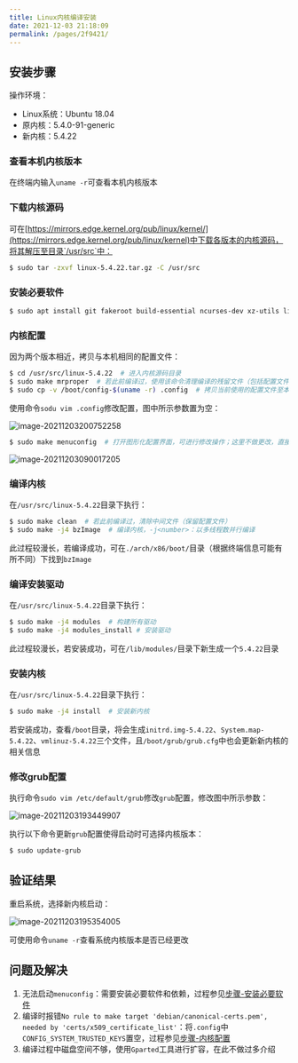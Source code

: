 ```yaml
---
title: Linux内核编译安装
date: 2021-12-03 21:18:09
permalink: /pages/2f9421/
---
```



## 安装步骤

操作环境：
- Linux系统：Ubuntu 18.04
- 原内核：5.4.0-91-generic
- 新内核：5.4.22

### 查看本机内核版本

在终端内输入`uname -r`可查看本机内核版本


### 下载内核源码

可在[https://mirrors.edge.kernel.org/pub/linux/kernel/](https://mirrors.edge.kernel.org/pub/linux/kernel)中下载各版本的内核源码，将其解压至目录`/usr/src`中：

```bash
$ sudo tar -zxvf linux-5.4.22.tar.gz -C /usr/src
```


### 安装必要软件

```bash
$ sudo apt install git fakeroot build-essential ncurses-dev xz-utils libssl-dev bc flex libelf-dev bison
```


### 内核配置

因为两个版本相近，拷贝与本机相同的配置文件：

```bash
$ cd /usr/src/linux-5.4.22  # 进入内核源码目录
$ sudo make mrproper  # 若此前编译过，使用该命令清理编译的残留文件（包括配置文件和中间文件）；否则跳过
$ sudo cp -v /boot/config-$(uname -r) .config  # 拷贝当前使用的配置文件至本目录下
```


使用命令`sodu vim .config`修改配置，图中所示参数置为空：

![image-20211203200752258](https://gitee.com/einsier/pics-bed/raw/master/pics/20211203211857.png)


```bash
$ sudo make menuconfig  # 打开图形化配置界面，可进行修改操作；这里不做更改，直接保存退出
```

![image-20211203090017205](https://gitee.com/einsier/pics-bed/raw/master/pics/20211203211905.png)




### 编译内核

在`/usr/src/linux-5.4.22`目录下执行：

```bash
$ sudo make clean  # 若此前编译过，清除中间文件（保留配置文件）
$ sudo make -j4 bzImage  # 编译内核，-j<number>：以多线程数并行编译
```

此过程较漫长，若编译成功，可在`./arch/x86/boot/`目录（根据终端信息可能有所不同）下找到`bzImage`



### 编译安装驱动

在`/usr/src/linux-5.4.22`目录下执行：

```bash
$ sudo make -j4 modules  # 构建所有驱动
$ sudo make -j4 modules_install # 安装驱动
```

此过程较漫长，若安装成功，可在`/lib/modules/`目录下新生成一个`5.4.22`目录


### 安装内核

在`/usr/src/linux-5.4.22`目录下执行：

```bash
$ sudo make -j4 install  # 安装新内核
```

若安装成功，查看`/boot`目录，将会生成`initrd.img-5.4.22`、`System.map-5.4.22`、`vmlinuz-5.4.22`三个文件，且`/boot/grub/grub.cfg`中也会更新新内核的相关信息



### 修改grub配置

执行命令`sudo vim /etc/default/grub`修改`grub`配置，修改图中所示参数：



![image-20211203193449907](https://gitee.com/einsier/pics-bed/raw/master/pics/20211203211947.png)



执行以下命令更新`grub`配置使得启动时可选择内核版本：

```bash
$ sudo update-grub
```


## 验证结果

重启系统，选择新内核启动：

![image-20211203195354005](https://gitee.com/einsier/pics-bed/raw/master/pics/20211203212527.png)

可使用命令`uname -r`查看系统内核版本是否已经更改


## 问题及解决

1. 无法启动`menuconfig`：需要安装必要软件和依赖，过程参见[步骤-安装必要软件](#安装必要软件)
2. 编译时报错`No rule to make target 'debian/canonical-certs.pem', needed by 'certs/x509_certificate_list'`：将`.config`中`CONFIG_SYSTEM_TRUSTED_KEYS`置空，过程参见[步骤-内核配置](#内核配置)
3. 编译过程中磁盘空间不够，使用`Gparted`工具进行扩容，在此不做过多介绍